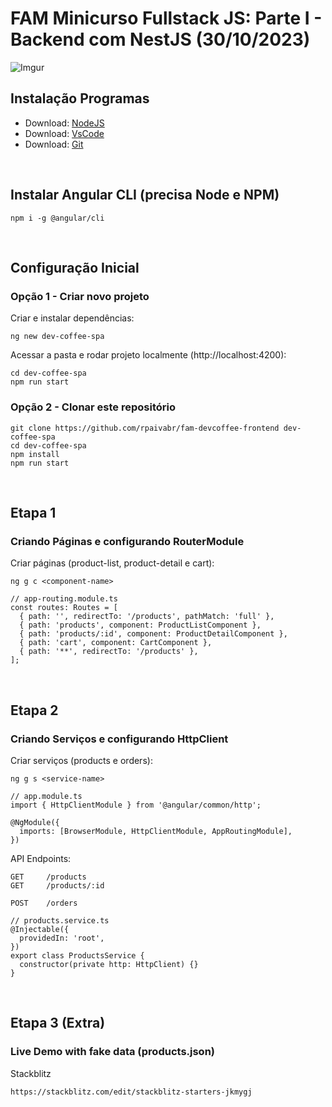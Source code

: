 # FAM Minicurso Fullstack JS: Parte I - Backend com NestJS (30/10/2023)

![Imgur](https://i.imgur.com/BkdBxI8.png)

## Instalação Programas

- Download: [NodeJS](https://nodejs.org/en/download)
- Download: [VsCode](https://code.visualstudio.com/download)
- Download: [Git](https://git-scm.com/downloads)

&nbsp;

## Instalar Angular CLI (precisa Node e NPM)

```
npm i -g @angular/cli
```

&nbsp;

## Configuração Inicial

### Opção 1 - Criar novo projeto

Criar e instalar dependências:

```
ng new dev-coffee-spa
```

Acessar a pasta e rodar projeto localmente (http://localhost:4200):

```
cd dev-coffee-spa
npm run start
```

### Opção 2 - Clonar este repositório

```
git clone https://github.com/rpaivabr/fam-devcoffee-frontend dev-coffee-spa
cd dev-coffee-spa
npm install
npm run start
```

&nbsp;

## Etapa 1

### Criando Páginas e configurando RouterModule

Criar páginas (product-list, product-detail e cart):

```
ng g c <component-name>
```

```
// app-routing.module.ts
const routes: Routes = [
  { path: '', redirectTo: '/products', pathMatch: 'full' },
  { path: 'products', component: ProductListComponent },
  { path: 'products/:id', component: ProductDetailComponent },
  { path: 'cart', component: CartComponent },
  { path: '**', redirectTo: '/products' },
];
```

&nbsp;

## Etapa 2

### Criando Serviços e configurando HttpClient

Criar serviços (products e orders):

```
ng g s <service-name>
```

```
// app.module.ts
import { HttpClientModule } from '@angular/common/http';

@NgModule({
  imports: [BrowserModule, HttpClientModule, AppRoutingModule],
})
```

API Endpoints:

```
GET     /products
GET     /products/:id

POST    /orders
```

```
// products.service.ts
@Injectable({
  providedIn: 'root',
})
export class ProductsService {
  constructor(private http: HttpClient) {}
}
```

&nbsp;

## Etapa 3 (Extra)

### Live Demo with fake data (products.json)

Stackblitz

```
https://stackblitz.com/edit/stackblitz-starters-jkmygj
```
